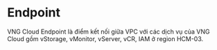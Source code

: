 # Endpoint

VNG Cloud Endpoint là điểm kết nối giữa VPC với các dịch vụ của VNG Cloud gồm vStorage, vMonitor, vServer, vCR, IAM ở region HCM-03.
